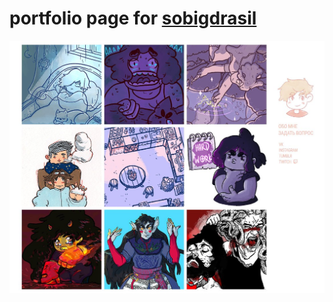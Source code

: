 # portfolio page for [sobigdrasil](https://vk.com/avia_salat)
![site preview](https://github.com/iron-cherep/sob-portfolio/raw/develop/img/preview.jpg)
